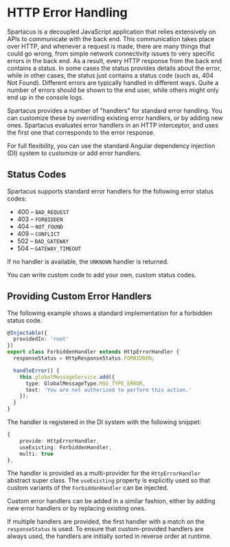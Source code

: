# HTTP Error Handling

Spartacus is a decoupled JavaScript application that relies extensively on APIs to communicate with the back end. This communication takes place over HTTP, and whenever a request is made, there are many things that could go wrong, from simple network connectivity issues to very specific errors in the back end. As a result, every HTTP response from the back end contains a status. In some cases the status provides details about the error, while in other cases, the status just contains a status code (such as, 404 Not Found). Different errors are typically handled in different ways. Quite a number of errors should be shown to the end user, while others might only end up in the console logs.

Spartacus provides a number of "handlers" for standard error handling. You can customize these by overriding existing error handlers, or by adding new ones. Spartacus evaluates error handlers in an HTTP interceptor, and uses the first one that corresponds to the error response.

For full flexibility, you can use the standard Angular dependency injection (DI) system to customize or add error handlers.

## Status Codes

Spartacus supports standard error handlers for the following error status codes:

- 400 – `BAD_REQUEST`
- 403 – `FORBIDDEN`
- 404 – `NOT_FOUND`
- 409 – `CONFLICT`
- 502 – `BAD_GATEWAY`
- 504 – `GATEWAY_TIMEOUT`

If no handler is available, the `UNKNOWN` handler is returned.

You can write custom code to add your own, custom status codes.

## Providing Custom Error Handlers

The following example shows a standard implementation for a forbidden status code.

```typescript
@Injectable({
  providedIn: 'root'
})
export class ForbiddenHandler extends HttpErrorHandler {
  responseStatus = HttpResponseStatus.FORBIDDEN;

  handleError() {
    this.globalMessageService.add({
      type: GlobalMessageType.MSG_TYPE_ERROR,
      text: 'You are not authorized to perform this action.'
    });
  }
}

```

The handler is registered in the DI system with the following snippet:

```typescript
{
    provide: HttpErrorHandler,
    useExisting: ForbiddenHandler,
    multi: true
},
```

The handler is provided as a multi-provider for the `HttpErrorHandler` abstract super class. The `useExisting` property is explicitly used so that custom variants of the `ForbiddenHandler` can be injected.

Custom error handlers can be added in a similar fashion, either by adding new error handlers or by replacing existing ones.

If multiple handlers are provided, the first handler with a match on the `responseStatus` is used. To ensure that custom-provided handlers are always used, the handlers are initially sorted in reverse order at runtime.
